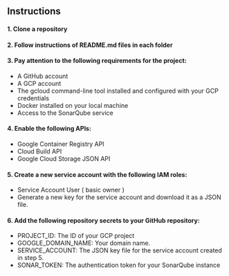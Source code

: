 ## Instructions
#### 1. Clone a repository
#### 2. Follow instructions of README.md files in each folder


#### 3. Pay attention to the following requirements for the project:

 - A GitHub account
 - A GCP account
 - The gcloud command-line tool installed and configured with your GCP credentials
 - Docker installed on your local machine
 - Access to the SonarQube service

#### 4. Enable the following APIs:
 - Google Container Registry API
 - Cloud Build API
 - Google Cloud Storage JSON API
#### 5. Create a new service account with the following IAM roles:
 - Service Account User ( basic owner )
 - Generate a new key for the service account and download it as a JSON file.
#### 6. Add the following repository secrets to your GitHub repository:
 - PROJECT_ID: The ID of your GCP project
 - GOOGLE_DOMAIN_NAME: Your domain name.
 - SERVICE_ACCOUNT: The JSON key file for the service account created in step 5.
 - SONAR_TOKEN: The authentication token for your SonarQube instance
